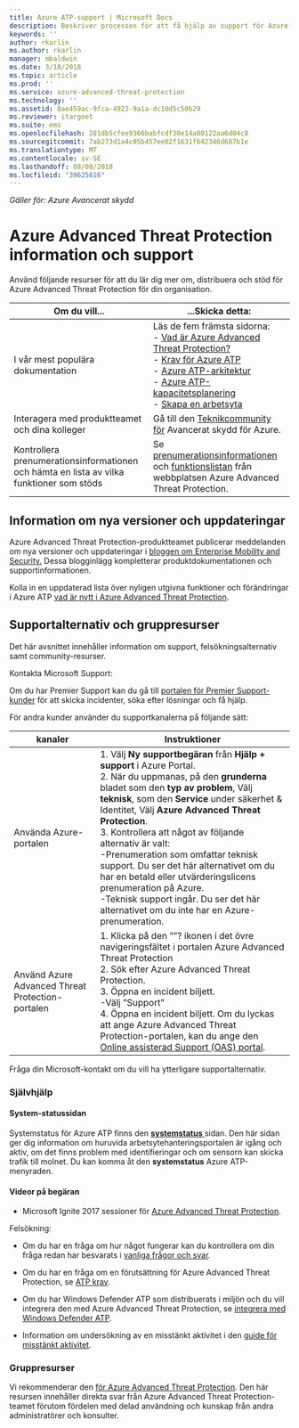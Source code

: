 ```yaml
---
title: Azure ATP-support | Microsoft Docs
description: Beskriver processen för att få hjälp av support för Azure ATP.
keywords: ''
author: rkarlin
ms.author: rkarlin
manager: mbaldwin
ms.date: 3/18/2018
ms.topic: article
ms.prod: ''
ms.service: azure-advanced-threat-protection
ms.technology: ''
ms.assetid: 8ae459ac-9fca-4923-9a1a-dc10d5c50b29
ms.reviewer: itargoet
ms.suite: ems
ms.openlocfilehash: 281db5cfee9366babfcdf30e14a80122aa6d04c8
ms.sourcegitcommit: 7ab273d1a4c05b457ee02f1631f642346d687b1e
ms.translationtype: MT
ms.contentlocale: sv-SE
ms.lasthandoff: 08/08/2018
ms.locfileid: "39625616"
---
```

*Gäller för: Azure Avancerat skydd*


# <a name="azure-advanced-threat-protection-information-and-support"></a>Azure Advanced Threat Protection information och support 


Använd följande resurser för att du lär dig mer om, distribuera och stöd för Azure Advanced Threat Protection för din organisation.

|Om du vill...|...Skicka detta:|
|----|----|
|I vår mest populära dokumentation|Läs de fem främsta sidorna:<br>- [Vad är Azure Advanced Threat Protection?](what-is-atp.md)<br>- [Krav för Azure ATP](atp-prerequisites.md)<br>- [Azure ATP-arkitektur](atp-architecture.md)<br>- [Azure ATP-kapacitetsplanering](atp-capacity-planning.md)<br>- [Skapa en arbetsyta](install-atp-step1.md)|
|Interagera med produktteamet och dina kolleger|Gå till den [Teknikcommunity för](https://techcommunity.microsoft.com/t5/Azure-Advanced-Threat-Protection/bd-p/AzureAdvancedThreatProtection) Avancerat skydd för Azure.|
|Kontrollera prenumerationsinformationen och hämta en lista av vilka funktioner som stöds|Se [prenumerationsinformationen](https://www.microsoft.com/cloud-platform/azure-information-protection-pricing) och [funktionslistan](https://www.microsoft.com/cloud-platform/azure-information-protection-features) från webbplatsen Azure Advanced Threat Protection.|

## <a name="information-about-new-releases-and-updates"></a>Information om nya versioner och uppdateringar

Azure Advanced Threat Protection-produktteamet publicerar meddelanden om nya versioner och uppdateringar i [bloggen om Enterprise Mobility and Security.](https://cloudblogs.microsoft.com/enterprisemobility/author/microsoft-advanced-threat-analytics-team/)
Dessa blogginlägg kompletterar produktdokumentationen och supportinformationen.

Kolla in en uppdaterad lista över nyligen utgivna funktioner och förändringar i Azure ATP [vad är nytt i Azure Advanced Threat Protection](atp-whats-new.md).

## <a name="support-options-and-community-resources"></a>Supportalternativ och gruppresurser

Det här avsnittet innehåller information om support, felsökningsalternativ samt community-resurser.

Kontakta Microsoft Support:

Om du har Premier Support kan du gå till [portalen för Premier Support-kunder](https://premier.microsoft.com/) för att skicka incidenter, söka efter lösningar och få hjälp.

För andra kunder använder du supportkanalerna på följande sätt:

| kanaler|Instruktioner|
|------|-----|
|Använda Azure-portalen|1. Välj **Ny supportbegäran** från **Hjälp + support** i Azure Portal. <br>2. När du uppmanas, på den **grunderna** bladet som den **typ av problem**, Välj **teknisk**, som den **Service** under säkerhet & Identitet, Välj **Azure Advanced Threat Protection**. <br>3. Kontrollera att något av följande alternativ är valt:<br>-Prenumeration som omfattar teknisk support. Du ser det här alternativet om du har en betald eller utvärderingslicens prenumeration på Azure.<br>-Teknisk support ingår. Du ser det här alternativet om du inte har en Azure-prenumeration.|
|Använd Azure Advanced Threat Protection-portalen| 1. Klicka på den ””? ikonen i det övre navigeringsfältet i portalen Azure Advanced Threat Protection<br>2. Sök efter Azure Advanced Threat Protection.<br>3. Öppna en incident biljett.<br>-Välj ”Support”<br>4. Öppna en incident biljett. Om du lyckas att ange Azure Advanced Threat Protection-portalen, kan du ange den [Online assisterad Support (OAS) portal](https://support.microsoft.com/assistedsupportproducts). |

Fråga din Microsoft-kontakt om du vill ha ytterligare supportalternativ.

### <a name="self-help"></a>Självhjälp

#### <a name="system-status-page"></a>System-statussidan 

Systemstatus för Azure ATP finns den [ **systemstatus** ](https://health.atp.azure.com/) sidan. Den här sidan ger dig information om huruvida arbetsytehanteringsportalen är igång och aktiv, om det finns problem med identifieringar och om sensorn kan skicka trafik till molnet. Du kan komma åt den **systemstatus** Azure ATP-menyraden.

#### <a name="on-demand-videos"></a>Videor på begäran

- Microsoft Ignite 2017 sessioner för [Azure Advanced Threat Protection](https://myignite.microsoft.com/sessions/53476?source=sessions).

Felsökning:

- Om du har en fråga om hur något fungerar kan du kontrollera om din fråga redan har besvarats i [vanliga frågor och svar](atp-technical-faq.md).

- Om du har en fråga om en förutsättning för Azure Advanced Threat Protection, se [ATP krav](atp-prerequisites.md).

- Om du har Windows Defender ATP som distribuerats i miljön och du vill integrera den med Azure Advanced Threat Protection, se [integrera med Windows Defender ATP](integrate-wd-atp.md).

- Information om undersökning av en misstänkt aktivitet i den [guide för misstänkt aktivitet](suspicious-activity-guide.md).

### <a name="community-resources"></a>Gruppresurser

Vi rekommenderar den [för Azure Advanced Threat Protection](https://www.yammer.com/AskIPTeam). Den här resursen innehåller direkta svar från Azure Advanced Threat Protection-teamet förutom fördelen med delad användning och kunskap från andra administratörer och konsulter.
